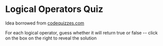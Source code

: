 # Logical Operators Quiz
Idea borrowed from [codequizzes.com](https://www.codequizzes.com)

For each logical operator, guess whether it will return true or false -- click on the box on the right to reveal the solution

